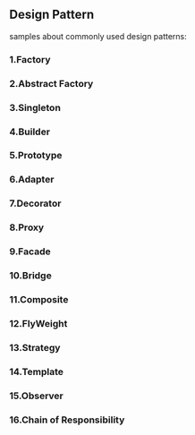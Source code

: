 ## Design Pattern
samples about commonly used design patterns:  

### 1.Factory
### 2.Abstract Factory
### 3.Singleton
### 4.Builder
### 5.Prototype
### 6.Adapter
### 7.Decorator
### 8.Proxy
### 9.Facade
### 10.Bridge
### 11.Composite
### 12.FlyWeight
### 13.Strategy
### 14.Template
### 15.Observer
### 16.Chain of Responsibility